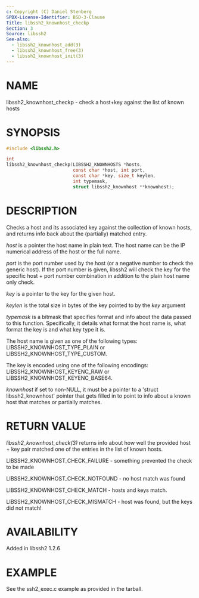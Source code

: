 ```yaml
---
c: Copyright (C) Daniel Stenberg
SPDX-License-Identifier: BSD-3-Clause
Title: libssh2_knownhost_checkp
Section: 3
Source: libssh2
See-also:
  - libssh2_knownhost_add(3)
  - libssh2_knownhost_free(3)
  - libssh2_knownhost_init(3)
---
```


# NAME

libssh2_knownhost_checkp - check a host+key against the list of known hosts

# SYNOPSIS

~~~c
#include <libssh2.h>

int
libssh2_knownhost_checkp(LIBSSH2_KNOWNHOSTS *hosts,
                         const char *host, int port,
                         const char *key, size_t keylen,
                         int typemask,
                         struct libssh2_knownhost **knownhost);
~~~

# DESCRIPTION

Checks a host and its associated key against the collection of known hosts,
and returns info back about the (partially) matched entry.

*host* is a pointer the host name in plain text. The host name can be the
IP numerical address of the host or the full name.

*port* is the port number used by the host (or a negative number
to check the generic host). If the port number is given, libssh2 will
check the key for the specific host + port number combination in
addition to the plain host name only check.

*key* is a pointer to the key for the given host.

*keylen* is the total size in bytes of the key pointed to by the *key*
argument

*typemask* is a bitmask that specifies format and info about the data
passed to this function. Specifically, it details what format the host name is,
what format the key is and what key type it is.

The host name is given as one of the following types:
LIBSSH2_KNOWNHOST_TYPE_PLAIN or LIBSSH2_KNOWNHOST_TYPE_CUSTOM.

The key is encoded using one of the following encodings:
LIBSSH2_KNOWNHOST_KEYENC_RAW or LIBSSH2_KNOWNHOST_KEYENC_BASE64.

*knownhost* if set to non-NULL, it must be a pointer to a 'struct
libssh2_knownhost' pointer that gets filled in to point to info about a known
host that matches or partially matches.

# RETURN VALUE

*libssh2_knownhost_check(3)* returns info about how well the provided
host + key pair matched one of the entries in the list of known hosts.

LIBSSH2_KNOWNHOST_CHECK_FAILURE - something prevented the check to be made

LIBSSH2_KNOWNHOST_CHECK_NOTFOUND - no host match was found

LIBSSH2_KNOWNHOST_CHECK_MATCH - hosts and keys match.

LIBSSH2_KNOWNHOST_CHECK_MISMATCH - host was found, but the keys did not match!

# AVAILABILITY

Added in libssh2 1.2.6

# EXAMPLE

See the ssh2_exec.c example as provided in the tarball.
